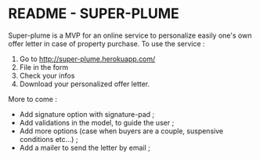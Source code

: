 # README - SUPER-PLUME

Super-plume is a MVP for an online service to personalize easily one's own offer letter in case of property purchase.
To use the service :
1) Go to http://super-plume.herokuapp.com/  
2) File in the form
3) Check your infos 
4) Download your personalized offer letter.


More to come : 
- Add signature option with signature-pad ;
- Add validations in the model, to guide the user ;
- Add more options (case when buyers are a couple, suspensive conditions etc...) ;
- Add a mailer to send the letter by email ;
